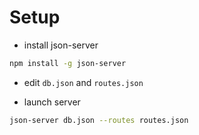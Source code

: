# Setup

* install json-server

```bash
npm install -g json-server
```

* edit `db.json` and `routes.json`

* launch server

```bash
json-server db.json --routes routes.json
```

